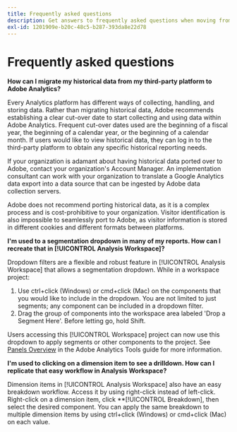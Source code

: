 ```yaml
---
title: Frequently asked questions
description: Get answers to frequently asked questions when moving from a third-party platform to Adobe.
exl-id: 1201909e-b20c-48c5-b287-393da8e22d78
---
```

# Frequently asked questions

**How can I migrate my historical data from my third-party platform to Adobe Analytics?**

Every Analytics platform has different ways of collecting, handling, and storing data. Rather than migrating historical data, Adobe recommends establishing a clear cut-over date to start collecting and using data within Adobe Analytics. Frequent cut-over dates used are the beginning of a fiscal year, the beginning of a calendar year, or the beginning of a calendar month. If users would like to view historical data, they can log in to the third-party platform to obtain any specific historical reporting needs.

If your organization is adamant about having historical data ported over to Adobe, contact your organization's Account Manager. An implementation consultant can work with your organization to translate a Google Analytics data export into a data source that can be ingested by Adobe data collection servers.

Adobe does not recommend porting historical data, as it is a complex process and is cost-prohibitive to your organization. Visitor identification is also impossible to seamlessly port to Adobe, as visitor information is stored in different cookies and different formats between platforms.

**I'm used to a segmentation dropdown in many of my reports. How can I recreate that in [!UICONTROL Analysis Workspace]?**

Dropdown filters are a flexible and robust feature in [!UICONTROL Analysis Workspace] that allows a segmentation dropdown. While in a workspace project:

1. Use ctrl+click (Windows) or cmd+click (Mac) on the components that you would like to include in the dropdown. You are not limited to just segments; any component can be included in a dropdown filter.
2. Drag the group of components into the workspace area labeled 'Drop a Segment Here'. Before letting go, hold Shift.

Users accessing this [!UICONTROL Workspace] project can now use this dropdown to apply segments or other components to the project. See [Panels Overview](/help/analyze/analysis-workspace/c-panels/panels.md) in the Adobe Analytics Tools guide for more information.

**I'm used to clicking on a dimension item to see a drilldown. How can I replicate that easy workflow in Analysis Workspace?**

Dimension items in [!UICONTROL Analysis Workspace] also have an easy breakdown workflow. Access it by using right-click instead of left-click. Right-click on a dimension item, click **[!UICONTROL Breakdown], then select the desired component. You can apply the same breakdown to multiple dimension items by using ctrl+click (Windows) or cmd+click (Mac) on each value.
